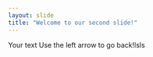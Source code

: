 ```yaml
---
layout: slide
title: "Welcome to our second slide!"
---
```

Your text
Use the left arrow to go back!lsls